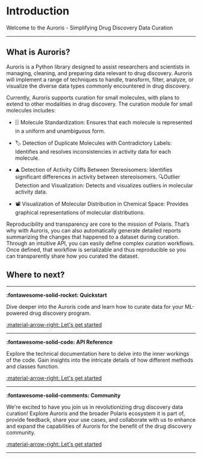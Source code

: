 # Introduction

Welcome to the Auroris - Simplifying Drug Discovery Data Curation

--- 

## What is Auroris?

Auroris is a Python library designed to assist researchers and scientists in managing, cleaning, and preparing data relevant to drug discovery. Auroris will implement a range of techniques to handle, transform, filter, analyze, or visualize the diverse data types commonly encountered in drug discovery. 

Currently, Auroris supports curation for small molecules, with plans to extend to other modalities in drug discovery. The curation module for small molecules includes:

- 🗄️ Molecule Standardization: Ensures that each molecule is represented in a uniform and unambiguous form.

- 🏷️ Detection of Duplicate Molecules with Contradictory Labels: Identifies and resolves inconsistencies in activity data for each molecule.

- ⛰️ Detection of Activity Cliffs Between Stereoisomers: Identifies significant differences in activity between stereoisomers.
🔍Outlier Detection and Visualization: Detects and visualizes outliers in molecular activity data.

- 📽️ Visualization of Molecular Distribution in Chemical Space: Provides graphical representations of molecular distributions.

Reproducibility and transparency are core to the mission of Polaris. That’s why with Auroris, you can also automatically generate detailed reports summarizing the changes that happened to a dataset during curation. Through an intuitive API, you can easily define complex curation workflows. Once defined, that workflow is serializable and thus reproducible so you can transparently share how you curated the dataset.
 



## Where to next?
---

**:fontawesome-solid-rocket:  Quickstart**

Dive deeper into the Auroris code and learn how to curate data for your ML-powered drug discovery program. 

[:material-arrow-right: Let's get started](./tutorials/getting_started.ipynb)

---

**:fontawesome-solid-code:  API Reference**

Explore the technical documentation here to delve into the inner workings of the code. Gain insights into the intricate details of how different methods and classes function.

[:material-arrow-right: Let's get started](./api/curator.md)

---

**:fontawesome-solid-comments:  Community**

We're excited to have you join us in revolutionizing drug discovery data curation! Explore Auroris and the broader Polaris ecosystem it is part of, provide feedback, share your use cases, and collaborate with us to enhance and expand the capabilities of Auroris for the benefit of the drug discovery community.

[:material-arrow-right: Let's get started](https://discord.gg/vBFd8p6H7u)

---